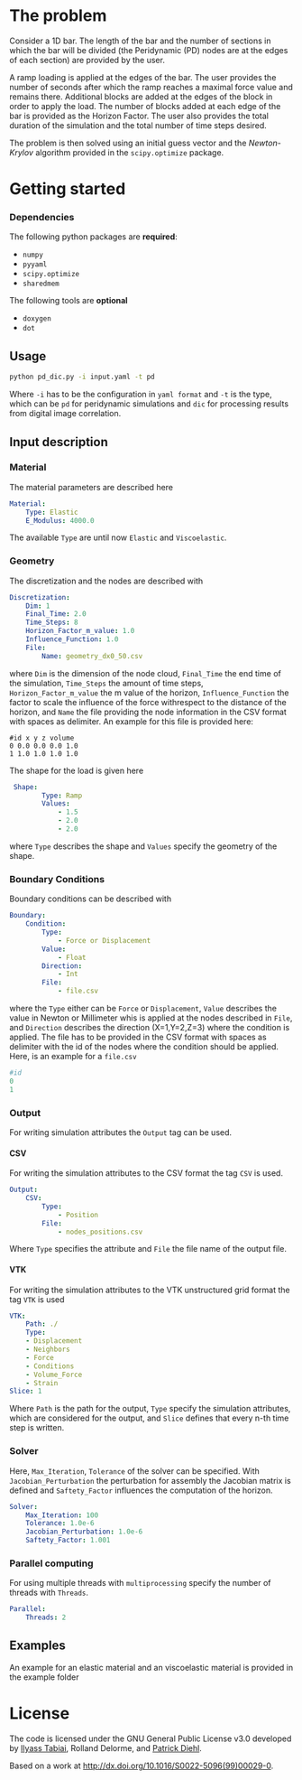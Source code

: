# The problem 

   Consider a 1D bar. The length of the bar and the number of sections in which the bar will be divided (the Peridynamic (PD) nodes are at the edges of each section) are provided by the user.
   
   A ramp loading is applied at the edges of the bar. The user provides the number of seconds after which the ramp reaches a maximal force value and remains there.
   Additional blocks are added at the edges of the block in order to apply the load. The number of blocks added at each edge of the bar is provided as the Horizon Factor.
   The user also provides the total duration of the simulation and the total number of time steps desired.
   
   The problem is then solved using an initial guess vector and the *Newton-Krylov* algorithm provided in the `scipy.optimize` package.  

# Getting started

### Dependencies

   The following python packages are **required**:
   * `numpy`
   * `pyyaml`
   * `scipy.optimize`
   * `sharedmem` 
   
   The following tools are **optional** 
   * `doxygen`
   * `dot` 

## Usage
```bash
python pd_dic.py -i input.yaml -t pd   
```   
Where `-i` has to be the configuration in `yaml format` and `-t` is the type, which can be `pd` for peridynamic simulations and `dic` for processing results from digital image correlation.

## Input description

### Material 

The material parameters are described here
```yaml
Material:
    Type: Elastic
    E_Modulus: 4000.0
```
The available `Type` are until now `Elastic` and `Viscoelastic`. 

### Geometry

The discretization and the nodes are described with
```yaml
Discretization:
    Dim: 1
    Final_Time: 2.0
    Time_Steps: 8
    Horizon_Factor_m_value: 1.0
    Influence_Function: 1.0
    File: 
        Name: geometry_dx0_50.csv
```
where `Dim` is the dimension of the node cloud, `Final_Time` the end time of the simulation, `Time_Steps` the amount of time steps, `Horizon_Factor_m_value` the m value of the horizon, `Influence_Function` the factor to scale the influence of the force withrespect to the distance of the horizon, and `Name` the file providing the node information in the CSV format with spaces as delimiter. An example for this file is provided here:

```
#id x y z volume
0 0.0 0.0 0.0 1.0 
1 1.0 1.0 1.0 1.0
```
The shape for the load is given here

```yaml
 Shape:
        Type: Ramp
        Values:
            - 1.5
            - 2.0
            - 2.0
```
where `Type` describes the shape and `Values` specify the geometry of the shape.

### Boundary Conditions

Boundary conditions can be described with
```yaml
Boundary:
    Condition:
        Type: 
            - Force or Displacement
        Value: 
            - Float
        Direction:
            - Int
        File: 
            - file.csv
```
where the `Type` either can be `Force` or `Displacement`, `Value` describes the value in Newton or Millimeter whis is applied at the nodes
described in `File`, and `Direction` describes the direction (X=1,Y=2,Z=3) where the condition is applied. The file has to be provided in the CSV format with spaces as delimiter with the id of the nodes where the condition 
should be applied. Here, is an example for a `file.csv`
```yaml
#id
0
1
```
### Output

For writing simulation attributes the `Output` tag can be used.

#### CSV

For writing the simulation attributes to the CSV format the tag `CSV` is used. 

```yaml
Output:
    CSV:
        Type:
            - Position
        File:
            - nodes_positions.csv
```
Where `Type` specifies the attribute and `File` the file name of the output file.

#### VTK

For writing the simulation attributes to the VTK unstructured grid format the tag `VTK` is used

```yaml
VTK:
    Path: ./
    Type:
    - Displacement
    - Neighbors
    - Force
    - Conditions
    - Volume_Force
    - Strain
Slice: 1
```
Where `Path` is the path for the output, `Type` specify the simulation attributes, which are considered for the output, and `Slice` defines that every n-th time step is written.
 
### Solver

Here, `Max_Iteration`, `Tolerance` of the solver can be specified. With `Jacobian_Perturbation` the perturbation for assembly the Jacobian matrix is defined and `Saftety_Factor` influences the computation of the horizon.

```yaml
Solver:
    Max_Iteration: 100
    Tolerance: 1.0e-6
    Jacobian_Perturbation: 1.0e-6
    Saftety_Factor: 1.001
```

### Parallel computing
For using multiple threads with `multiprocessing` specify the number of threads with `Threads`.

```yaml
Parallel:
	Threads: 2
``` 


## Examples

An example for an elastic material and an viscoelastic material is provided in the example folder

# License

The code is licensed under the GNU General Public License v3.0 developed by [Ilyass Tabiai](http://iltabiai.github.io/), Rolland Delorme, and [Patrick Diehl](http://diehlpk.github.io/).

Based on a work at <a xmlns:dct="http://purl.org/dc/terms/" href="http://dx.doi.org/10.1016/S0022-5096(99)00029-0" rel="dct:source">http://dx.doi.org/10.1016/S0022-5096(99)00029-0</a>.
